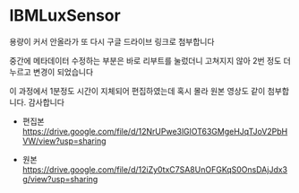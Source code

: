 # IBMLuxSensor

용량이 커서 안올라가 또 다시 구글 드라이브 링크로 첨부합니다

중간에 메타데이터 수정하는 부분은 바로 리부트를 눌렀더니 고쳐지지 않아 2번 정도 더 누르고 변경이 되었습니다

이 과정에서 1분정도 시간이 지체되어 편집하였는데 혹시 몰라 원본 영상도 같이 첨부합니다. 감사합니다


- 편집본
https://drive.google.com/file/d/12NrUPwe3lGlOT63GMgeHJqTJoV2PbHVW/view?usp=sharing

- 원본
https://drive.google.com/file/d/12iZy0txC7SA8UnOFGKqS0OnsDAjJdx3g/view?usp=sharing
